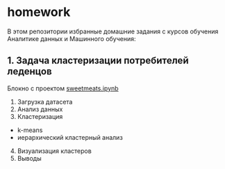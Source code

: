 # homework

В этом репозитории избранные домашние задания с курсов обучения Аналитике данных и Машинного обучения:

## 1. Задача кластеризации потребителей леденцов

Блокно с проектом [sweetmeats.ipynb](https://github.com/RuslanLat/pet_project/blob/main/homework/%20sweetmeats.ipynb)

1. Загрузка датасета
2. Анализ данных
3. Кластеризация
* k-means
* иерархический кластерный анализ
4. Визуализация кластеров
5. Выводы